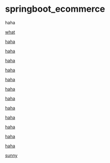 # springboot_ecommerce
<p>haha</p>
<a href="#sunny">what</>
<p>haha</p>
<p>haha</p>
<p>haha</p>
<p>haha</p>
<p>haha</p><p>haha</p>
<p>haha</p>
<p>haha</p>
<p>haha</p>
<p>haha</p>
<p>haha</p>
<p>haha</p>
<p id="sunny">sunny</p>
